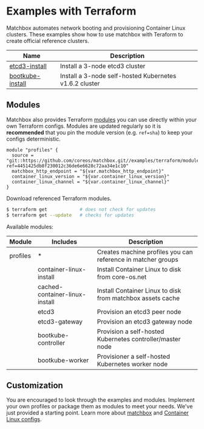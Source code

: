 # Examples with Terraform

Matchbox automates network booting and provisioning Container Linux clusters. These examples show how to use matchbox with Teraform to create official reference clusters.

| Name                          | Description                   |
|-------------------------------|-------------------------------|
| [etcd3-install](etcd-install) | Install a 3-node etcd3 cluster |
| [bootkube-install](bootkube-install) | Install a 3-node self-hosted Kubernetes v1.6.2 cluster | 

## Modules

Matchbox also provides Terraform [modules](https://www.terraform.io/docs/modules/usage.html) you can use directly within your own Terraform configs. Modules are updated regularly so it is **recommended** that you pin the module version (e.g. `ref=sha`) to keep your configs deterministic.

```hcl
module "profiles" {
  source = "git::https://github.com/coreos/matchbox.git//examples/terraform/modules/profiles?ref=4451425db8f230012c36de6e6628c72aa34e1c10"
  matchbox_http_endpoint = "${var.matchbox_http_endpoint}"
  container_linux_version = "${var.container_linux_version}"
  container_linux_channel = "${var.container_linux_channel}"
}
```

Download referenced Terraform  modules.

```sh
$ terraform get            # does not check for updates
$ terraform get --update   # checks for updates
```

Available modules:

| Module   | Includes  | Description |
|----------|-----------|-------------|
| profiles | *         | Creates machine profiles you can reference in matcher groups |
|          | container-linux-install | Install Container Linux to disk from core-os.net |
|          | cached-container-linux-install | Install Container Linux to disk from matchbox assets cache |
|          | etcd3    | Provision an etcd3 peer node |
|          | etcd3-gateway | Provision an etcd3 gateway node |
|          | bootkube-controller | Provision a self-hosted Kubernetes controller/master node |
|          | bootkube-worker | Provisioner a self-hosted Kubernetes worker node |


## Customization

You are encouraged to look through the examples and modules. Implement your own profiles or package them as modules to meet your needs. We've just provided a starting point. Learn more about [matchbox](../../Documentation/matchbox.md) and [Container Linux configs](../../Documentation/container-linux-config.md).
